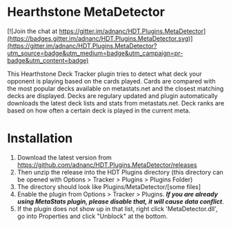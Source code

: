 # Hearthstone MetaDetector

[![Join the chat at https://gitter.im/adnanc/HDT.Plugins.MetaDetector](https://badges.gitter.im/adnanc/HDT.Plugins.MetaDetector.svg)](https://gitter.im/adnanc/HDT.Plugins.MetaDetector?utm_source=badge&utm_medium=badge&utm_campaign=pr-badge&utm_content=badge)

This Hearthstone Deck Tracker plugin tries to detect what deck your opponent is playing based on the cards played. Cards are compared with the most popular decks available on metastats.net and the closest matching decks are displayed. Decks are regulary updated and plugin automatically downloads the latest deck lists and stats from metastats.net. Deck ranks are based on how often a certain deck is played in the current meta.


# Installation

1. Download the latest version from https://github.com/adnanc/HDT.Plugins.MetaDetector/releases
2. Then unzip the release into the HDT Plugins directory (this directory can be opened with Options > Tracker > Plugins > Plugins Folder)
3. The directory should look like Plugins/MetaDetector/[some files]
4. Enable the plugin from Options > Tracker > Plugins. ***If you are already using MetaStats plugin, please disable that, it will cause data conflict***.
5. If the plugin does not show up in that list, right click 'MetaDetector.dll', go into Properties and click "Unblock" at the bottom.
